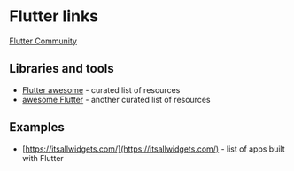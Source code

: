 # Flutter links

[Flutter Community](https://medium.com/flutter-community)

## Libraries and tools

* [Flutter awesome](https://flutterawesome.com/) - curated list of resources
* [awesome Flutter](https://github.com/Solido/awesome-flutter) - another curated list of resources


## Examples

* [https://itsallwidgets.com/](https://itsallwidgets.com/) - list of apps built with Flutter
